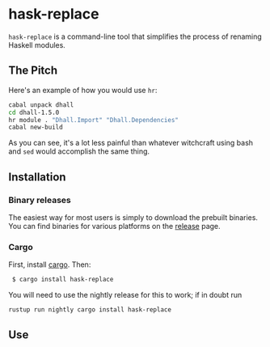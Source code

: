 # hask-replace

`hask-replace` is a command-line tool that simplifies the process of renaming
Haskell modules.

## The Pitch

Here's an example of how you would use `hr`:

```bash
cabal unpack dhall
cd dhall-1.5.0
hr module . "Dhall.Import" "Dhall.Dependencies"
cabal new-build
```

As you can see, it's a lot less painful than whatever witchcraft using bash and
`sed` would accomplish the same thing.

## Installation

### Binary releases

The easiest way for most users is simply to download the prebuilt binaries.
You can find binaries for various platforms on the
[release](https://github.com/vmchale/hask-replace/releases) page.

### Cargo

First, install [cargo](https://rustup.rs/). Then:

```bash
 $ cargo install hask-replace
```

You will need to use the nightly release for this to work; if in doubt run

```bash
rustup run nightly cargo install hask-replace
```

## Use
